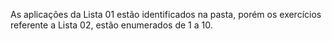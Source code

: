 As aplicações da Lista 01 estão identificados na pasta, porém os exercícios referente a Lista 02, estão enumerados de 1 a 10.
